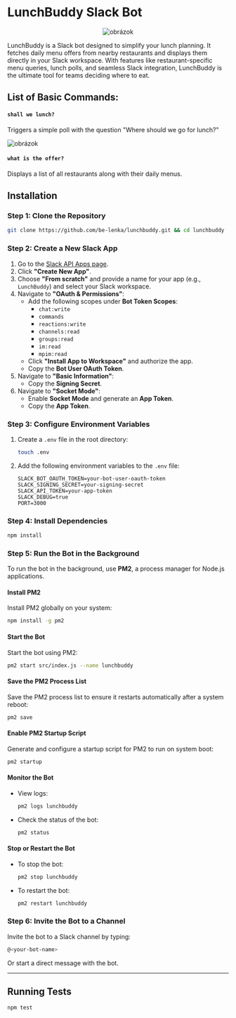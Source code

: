 # LunchBuddy Slack Bot

<center>
   
![obrázok](https://github.com/user-attachments/assets/157c980b-afca-4396-a373-ec2ba6a7a611)
</center>

LunchBuddy is a Slack bot designed to simplify your lunch planning. It fetches daily menu offers from nearby restaurants and displays them directly in your Slack workspace. With features like restaurant-specific menu queries, lunch polls, and seamless Slack integration, LunchBuddy is the ultimate tool for teams deciding where to eat.

## List of Basic Commands:

#### `shall we lunch?`

Triggers a simple poll with the question "Where should we go for lunch?"

![obrázok](https://github.com/user-attachments/assets/f2285ddd-a30f-45c8-8a87-bb6f82c5dbf7)

#### `what is the offer?`

Displays a list of all restaurants along with their daily menus.

## Installation

### Step 1: Clone the Repository

```bash
git clone https://github.com/be-lenka/lunchbuddy.git && cd lunchbuddy
```

### Step 2: Create a New Slack App

1. Go to the [Slack API Apps page](https://api.slack.com/apps).
2. Click **"Create New App"**.
3. Choose **"From scratch"** and provide a name for your app (e.g., `LunchBuddy`) and select your Slack workspace.
4. Navigate to **"OAuth & Permissions"**:
   - Add the following scopes under **Bot Token Scopes**:
     - `chat:write`
     - `commands`
     - `reactions:write`
     - `channels:read`
     - `groups:read`
     - `im:read`
     - `mpim:read`
   - Click **"Install App to Workspace"** and authorize the app.
   - Copy the **Bot User OAuth Token**.
5. Navigate to **"Basic Information"**:
   - Copy the **Signing Secret**.
6. Navigate to **"Socket Mode"**:
   - Enable **Socket Mode** and generate an **App Token**.
   - Copy the **App Token**.

### Step 3: Configure Environment Variables

1. Create a `.env` file in the root directory:
   ```bash
   touch .env
   ```
2. Add the following environment variables to the `.env` file:
   ```env
   SLACK_BOT_OAUTH_TOKEN=your-bot-user-oauth-token
   SLACK_SIGNING_SECRET=your-signing-secret
   SLACK_API_TOKEN=your-app-token
   SLACK_DEBUG=true
   PORT=3000
   ```

### Step 4: Install Dependencies

```bash
npm install
```

### Step 5: Run the Bot in the Background

To run the bot in the background, use **PM2**, a process manager for Node.js applications.

#### Install PM2

Install PM2 globally on your system:

```bash
npm install -g pm2
```

#### Start the Bot

Start the bot using PM2:

```bash
pm2 start src/index.js --name lunchbuddy
```

#### Save the PM2 Process List

Save the PM2 process list to ensure it restarts automatically after a system reboot:

```bash
pm2 save
```

#### Enable PM2 Startup Script

Generate and configure a startup script for PM2 to run on system boot:

```bash
pm2 startup
```

#### Monitor the Bot

- View logs:
  ```bash
  pm2 logs lunchbuddy
  ```
- Check the status of the bot:
  ```bash
  pm2 status
  ```

#### Stop or Restart the Bot

- To stop the bot:
  ```bash
  pm2 stop lunchbuddy
  ```
- To restart the bot:
  ```bash
  pm2 restart lunchbuddy
  ```

### Step 6: Invite the Bot to a Channel

Invite the bot to a Slack channel by typing:

```bash
@<your-bot-name>
```

Or start a direct message with the bot.

---

## Running Tests

```bash
npm test
```
